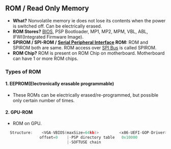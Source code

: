## ROM / Read Only Memory
- **What?** Nonvolatile memory ie does not lose its contents when the power is switched off. Can be electrically erased.
- **ROM Stores?** [BIOS](BIOS), PSP Bootloader, MP1, MP2, MPM, VBL, ABL, IFWI(Integrated Firmware Image).
- **SPIROM / SPI-ROM / [Serial Peripheral Interface](/Motherboard/CPU/Communication/Buses/SPI_Serial_Peripheral_Interface_Bus.md) ROM:** ROM and SPIROM both are same. ROM access over [SPI Bus](/Motherboard/CPU/Communication/Buses/SPI_Serial_Peripheral_Interface_Bus.md) is called SPIROM.
- **ROM Chip?** ROM is present on ROM Chip on motherboard. Motherboard can have 1 or more ROM chips.

### Types of ROM
#### 1. EEPROM(Electronically erasable programmable)
  - These ROMs can be electrically erased/re-programmed, but possible only certain number of times.
#### 2. GPU-ROM
  - ROM on GPU.
```c
  Structure:    <VGA-VBIOS(maxSize=64kb)>         <x86-UEFI-GOP-Driver> <ARM-URFI-GOP-Driver>
               offset=0    |-PSP directory table   0x10000              0x20000
                           |-SOFTUSE chain
```  
